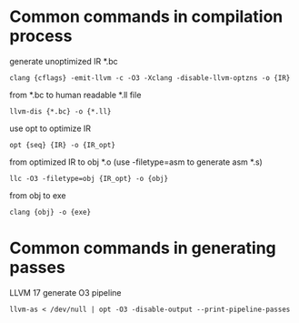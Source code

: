 # Common commands in compilation process
generate unoptimized IR *.bc
```
clang {cflags} -emit-llvm -c -O3 -Xclang -disable-llvm-optzns -o {IR}
```
from *.bc to human readable *.ll file
```
llvm-dis {*.bc} -o {*.ll}
```
use opt to optimize IR
```
opt {seq} {IR} -o {IR_opt}
```
from optimized IR to obj *.o (use -filetype=asm to generate asm *.s)
```
llc -O3 -filetype=obj {IR_opt} -o {obj}
```
from obj to exe
```
clang {obj} -o {exe}
```

# Common commands in generating passes
LLVM 17 generate O3 pipeline
```shell
llvm-as < /dev/null | opt -O3 -disable-output --print-pipeline-passes
```
